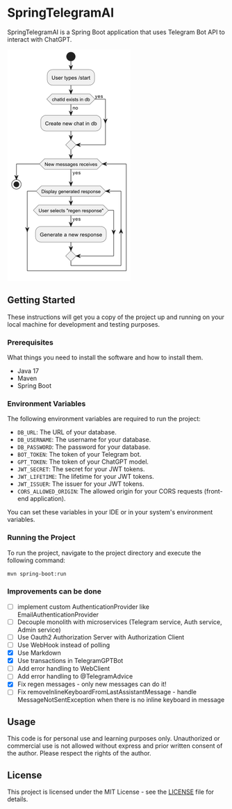 # SpringTelegramAI

SpringTelegramAI is a Spring Boot application that uses Telegram Bot API to interact with ChatGPT.

![interaction](/docs/interaction.png)

## Getting Started

These instructions will get you a copy of the project up and running on your local machine for development and testing purposes.

### Prerequisites

What things you need to install the software and how to install them.

- Java 17
- Maven
- Spring Boot

### Environment Variables

The following environment variables are required to run the project:

- `DB_URL`: The URL of your database.
- `DB_USERNAME`: The username for your database.
- `DB_PASSWORD`: The password for your database.
- `BOT_TOKEN`: The token of your Telegram bot.
- `GPT_TOKEN`: The token of your ChatGPT model.
- `JWT_SECRET`: The secret for your JWT tokens.
- `JWT_LIFETIME`: The lifetime for your JWT tokens.
- `JWT_ISSUER`: The issuer for your JWT tokens.
- `CORS_ALLOWED_ORIGIN`: The allowed origin for your CORS requests (front-end application).

You can set these variables in your IDE or in your system's environment variables.

### Running the Project

To run the project, navigate to the project directory and execute the following command:

```bash
mvn spring-boot:run
```

### Improvements can be done
- [ ] implement custom AuthenticationProvider like EmailAuthenticationProvider
- [ ] Decouple monolith with microservices (Telegram service, Auth service, Admin service)
- [ ] Use Oauth2 Authorization Server with Authorization Client
- [ ] Use WebHook instead of polling
- [x] Use Markdown
- [x] Use transactions in TelegramGPTBot
- [ ] Add error handling to WebClient
- [ ] Add error handling to @TelegramAdvice
- [x] Fix regen messages - only new messages can do it!
- [ ] Fix removeInlineKeyboardFromLastAssistantMessage - handle MessageNotSentException when there is no inline keyboard in message

## Usage

This code is for personal use and learning purposes only. Unauthorized or commercial use is not allowed without express and prior written consent of the author. Please respect the rights of the author.

## License

This project is licensed under the MIT License - see the [LICENSE](/license.txt) file for details.


